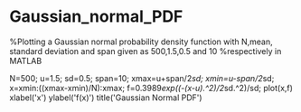 # Gaussian_normal_PDF
%Plotting a Gaussian normal probability density function with N,mean, standard deviation and span given as 500,1.5,0.5 and 10 %respectively in MATLAB

N=500;
u=1.5;
sd=0.5;
span=10;
xmax=u+span/2*sd;
xmin=u-span/2*sd;
x=xmin:((xmax-xmin)/N):xmax;
f=0.3989*exp((-(x-u).^2)/2*sd.^2)/sd;
plot(x,f)
xlabel('x')
ylabel('f(x)')
title('Gaussian Normal PDF')
